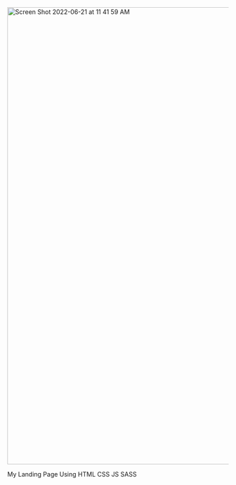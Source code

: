 <img width="1042" alt="Screen Shot 2022-06-21 at 11 41 59 AM" src="https://user-images.githubusercontent.com/18097925/174738438-f0be257f-f3ee-4ae2-bdaa-8383038f7339.png">

My Landing Page Using HTML CSS JS SASS
